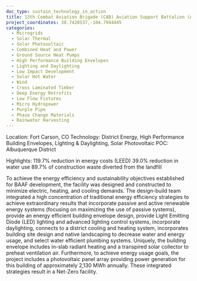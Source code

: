 ```yaml
---
doc_type: sustain_technology_in_action
title: 13th Combat Aviation Brigade (CAB) Aviation Support Battalion (ASB) Hangar
project_coordinates: 38.7420537,-104.7944445
categories:
  - Microgrids
  - Solar Thermal
  - Solar Photovoltaic
  - Combined Heat and Power
  - Ground Source Heat Pumps
  - High Performance Building Envelopes
  - Lighting and Daylighting
  - Low Impact Development
  - Solar Hot Water
  - Wind
  - Cross Laminated Timber
  - Deep Energy Retrofits
  - Low Flow Fixtures
  - Micro Hydropower
  - Purple Pipe
  - Phase Change Materials
  - Rainwater Harvesting
---
```


Location: Fort Carson, CO
Technology: District Energy, High Performance Building Envelopes, Lighting & Daylighting, Solar Photovoltaic
POC: Albuquerque District

Highlights:
119.7% reduction in energy costs (LEED)
39.0% reduction in water use
89.7% of construction waste diverted from the landfill

To achieve the energy efficiency and sustainability objectives established for BAAF development,
the facility was designed and constructed to minimize electric, heating, and cooling demands.
The design-build team integrated a high concentration of traditional energy efficiency strategies
to achieve extraordinary results that incorporate passive and active renewable energy systems
(focusing on maximizing the use of passive systems), provide an energy efficient building envelope
design, provide Light Emitting Diode (LED) lighting and advanced lighting control systems,
incorporate daylighting, connects to a district cooling and heating system, incorporates building
site design and native landscaping to decrease water and energy usage, and select water efficient
plumbing systems. Uniquely, the building envelope includes in-slab radiant heating and a transpired
solar collector to preheat ventilation air. Furthermore, to achieve energy usage goals, the project
includes a photovoltaic panel array providing power generation for this building of approximately
2,130 MWh annually. These integrated strategies result in a Net-Zero facility.
